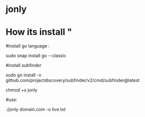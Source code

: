 # jonly
# How its install "
#install go language :

sudo snap install go --classic

#install subfinder 

sudo go install -v github.com/projectdiscovery/subfinder/v2/cmd/subfinder@latest

chmod +x jonly

#use:

./jonly domain.com -o live.txt 


